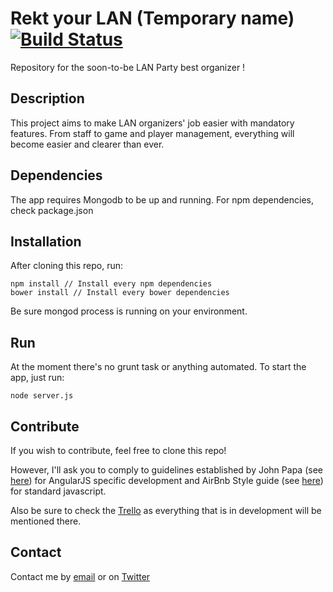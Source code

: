 # Rekt your LAN (Temporary name) [![Build Status](https://travis-ci.org/Cinetik/rekt-lan.svg?branch=master)](https://travis-ci.org/Cinetik/rekt-lan)

Repository for the soon-to-be LAN Party best organizer !

## Description

This project aims to make LAN organizers' job easier with mandatory features.
From staff to game and player management, everything will become easier and clearer than ever.

## Dependencies

The app requires Mongodb to be up and running.
For npm dependencies, check package.json

## Installation

After cloning this repo, run:

```
npm install // Install every npm dependencies
bower install // Install every bower dependencies
```

Be sure mongod process is running on your environment.

## Run

At the moment there's no grunt task or anything automated.
To start the app, just run:

```
node server.js
```


## Contribute

If you wish to contribute, feel free to clone this repo!

However, I'll ask you to comply to guidelines established by John Papa (see [here](https://github.com/johnpapa/angular-styleguide)) for AngularJS specific development and AirBnb Style guide (see [here](https://github.com/airbnb/javascript)) for standard javascript.

Also be sure to check the [Trello](https://trello.com/b/96uCHNbX/lan-organizer) as everything that is in development will be mentioned there.

## Contact

Contact me by [email](florian.meskens@gmail.com) or on [Twitter](http://www.twitter.com/floctk)
